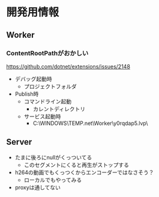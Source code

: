 # 開発用情報

## Worker

### ContentRootPathがおかしい
https://github.com/dotnet/extensions/issues/2148
* デバッグ起動時
  * プロジェクトフォルダ
* Publish時
  * コマンドライン起動
    * カレントディレクトリ
  * サービス起動時
    * C:\WINDOWS\TEMP\.net\Worker\y0rqdap5.lvp\

## Server

* たまに後ろにnullがくっついてる
  * このセグメントにくると再生がストップする
* h264の動画でもくっつくからエンコーダーではなさそう？
  * ローカルでもやってみる
* proxyは通してない
